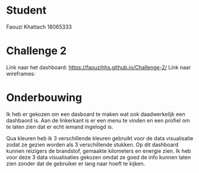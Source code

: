 # Student
Faouzi Khattach 18065333

# Challenge 2
Link naar het dashboard: https://faouzihhs.github.io/Challenge-2/
Link naar wireframes: 

# Onderbouwing
Ik heb er gekozen om een dasboard te maken wat ook daadwerkelijk een dashbaord is. Aan de linkerkant is er een menu te vinden en een profiel om te laten zien dat er echt iemand ingelogd is.

Qua kleuren heb ik 3 verschillende kleuren gebruikt voor de data visualisatie zodat ze gezien worden als 3 verschillende stukken. Op dit dashboard kunnen reizigers de brandstof, gemaakte kilometers en energie zien. Ik heb voor deze 3 data visualisaties gekozen omdat ze goed de info kunnen laten zien zonder dat de gebruiker er lang naar hoeft te kijken.
